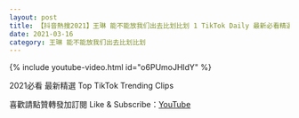 ```yaml
---
layout: post
title: 【抖音熱搜2021】王琳 能不能放我们出去比划比划 1 TikTok Daily 最新必看精選合集2021 03 16
date: 2021-03-16
category: 王琳 能不能放我们出去比划比划
---
```


{% include youtube-video.html id="o6PUmoJHldY" %}

2021必看 最新精選 Top TikTok Trending Clips

喜歡請點贊轉發加訂閱 Like & Subscribe：[YouTube](https://www.youtube.com/channel/UCAoR7VcanIPd04uEq_GIylA/videos)

